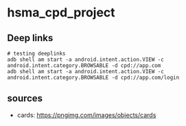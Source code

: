 # hsma_cpd_project

## Deep links

```
# testing deeplinks
adb shell am start -a android.intent.action.VIEW -c android.intent.category.BROWSABLE -d cpd://app.com
adb shell am start -a android.intent.action.VIEW -c android.intent.category.BROWSABLE -d cpd://app.com/login
```

## sources

- cards: https://pngimg.com/images/objects/cards

